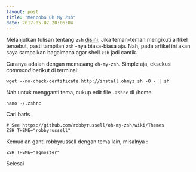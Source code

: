 ```yaml
---
layout: post
title: "Mencoba Oh My Zsh"
date: 2017-05-07 20:06:04
---
```

Melanjutkan tulisan tentang `zsh` [disini]({{site.url}}/2017/05/08/mencoba-zsh-di-fedora-25/). Jika teman-teman mengikuti artikel tersebut, pasti tampilan `zsh` -nya biasa-biasa aja. Nah, pada artikel ini akan saya sampaikan bagaimana agar shell `zsh` jadi cantik.

Caranya adalah dengan memasang `oh-my-zsh`. Simple aja, eksekusi *command* berikut di terminal:
```
wget --no-check-certificate http://install.ohmyz.sh -O - | sh
```

Nah untuk mengganti tema, cukup edit file `.zshrc` di /home.
```
nano ~/.zshrc
```

Cari baris
```
# See https://github.com/robbyrussell/oh-my-zsh/wiki/Themes
ZSH_THEME="robbyrussell"
```

Kemudian ganti robbyrussell dengan tema lain, misalnya :
```
ZSH_THEME="agnoster"
```

Selesai